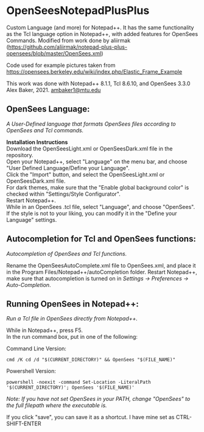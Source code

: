 # OpenSeesNotepadPlusPlus
Custom Language (and more) for Notepad++. It has the same functionality as the Tcl language option in Notepad++, with added features for OpenSees Commands. Modified from work done by aliirmak (https://github.com/aliirmak/notepad-plus-plus-opensees/blob/master/OpenSees.xml)

Code used for example pictures taken from https://opensees.berkeley.edu/wiki/index.php/Elastic_Frame_Example

This work was done with Notepad++ 8.1.1, Tcl 8.6.10, and OpenSees 3.3.0
Alex Baker, 2021. ambaker1@mtu.edu

## OpenSees Language:
  *A User-Defined language that formats OpenSees files according to OpenSees and Tcl commands.*
  
  **Installation Instructions**\
  Download the OpenSeesLight.xml or OpenSeesDark.xml file in the repository.\
  Open your Notepad++, select "Language" on the menu bar, and choose "User Defined Language/Define your Language".\
  Click the "Import" button, and select the OpenSeesLight.xml or OpenSeesDark.xml file.\
  For dark themes, make sure that the "Enable global background color" is checked within "Settings/Style Configurator".\
  Restart Notepad++.\
  While in an OpenSees .tcl file, select "Language", and choose "OpenSees".\
  If the style is not to your liking, you can modify it in the "Define your Language" settings.
  
## Autocompletion for Tcl and OpenSees functions:
  *Autocompletion of OpenSees and Tcl functions.*

  Rename the OpenSeesAutoComplete.xml file to OpenSees.xml, and place it in the Program Files/Notepad++/autoCompletion folder.
  Restart Notepad++, make sure that autocompletion is turned on in *Settings -> Preferences -> Auto-Completion*.
  
## Running OpenSees in Notepad++:
  *Run a Tcl file in OpenSees directly from Notepad++.*
  
  While in Notepad++, press F5.\
  In the run command box, put in one of the following:
  
  Command Line Version:
  
	cmd /K cd /d "$(CURRENT_DIRECTORY)" && OpenSees "$(FILE_NAME)"
	
  Powershell Version:
	
	powershell -noexit -command Set-Location -LiteralPath '$(CURRENT_DIRECTORY)'; OpenSees '$(FILE_NAME)'
	
  *Note: If you have not set OpenSees in your PATH, change "OpenSees" to the full filepath where the executable is.*
  
  If you click "save", you can save it as a shortcut. I have mine set as CTRL-SHIFT-ENTER

